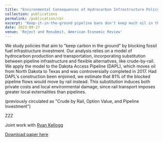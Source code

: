 ```yaml
---
title: "Environmental Consequences of Hydrocarbon Infrastructure Policy"
collection: publications
permalink: /publication/cbr
excerpt: "Keep-it-in-the-ground pipeline bans don't keep much oil in the ground, and they increase local pollution, due to crude-by-rail substitution. (with Ryan Kellogg)"
date: 2023-09-27
venue: 'Reject and Resubmit, American Economic Review'
---
```

We study policies that aim to "keep carbon in the ground" by blocking fossil fuel infrastructure investment. Our analysis relies on a model of hydrocarbon production and transportation, incorporating substitution between pipeline infrastructure and flexible alternatives, like crude-by-rail. We apply the model to the Dakota Access Pipeline (DAPL), which moves oil from North Dakota to Texas and was controversially completed in 2017. Had DAPL's construction been enjoined, we estimate that 81% of the blocked pipeline flows would move by rail instead. This substitution induces both private costs and local environmental damage, since rail transport imposes greater local externalities than pipelines.

(previously circulated as "Crude by Rail, Option Value, and Pipeline Investment")

ZZZ

Joint work with [Ryan Kellogg](https://home.uchicago.edu/~kelloggr/)

[Download paper here](http://tcovert.github.io/files/cbr.pdf)